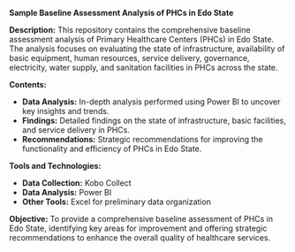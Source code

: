 **Sample Baseline Assessment Analysis of PHCs in Edo State**

**Description:**
This repository contains the comprehensive baseline assessment analysis of Primary Healthcare Centers (PHCs) in Edo State. The analysis focuses on evaluating the state of infrastructure, availability of basic equipment, human resources, service delivery, governance, electricity, water supply, and sanitation facilities in PHCs across the state.

**Contents:**
- **Data Analysis:** In-depth analysis performed using Power BI to uncover key insights and trends.
- **Findings:** Detailed findings on the state of infrastructure, basic facilities, and service delivery in PHCs.
- **Recommendations:** Strategic recommendations for improving the functionality and efficiency of PHCs in Edo State.

**Tools and Technologies:**
- **Data Collection:** Kobo Collect
- **Data Analysis:** Power BI
- **Other Tools:** Excel for preliminary data organization

**Objective:**
To provide a comprehensive baseline assessment of PHCs in Edo State, identifying key areas for improvement and offering strategic recommendations to enhance the overall quality of healthcare services.

